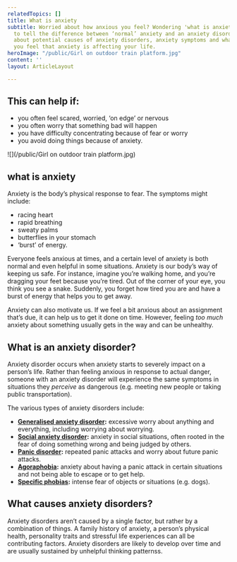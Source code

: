 ```yaml
---
relatedTopics: []
title: What is anxiety
subtitle: Worried about how anxious you feel? Wondering 'what is anxiety'? Learn how
  to tell the difference between ‘normal’ anxiety and an anxiety disorder. Find out
  about potential causes of anxiety disorders, anxiety symptoms and what to do if
  you feel that anxiety is affecting your life.
heroImage: "/public/Girl on outdoor train platform.jpg"
content: ''
layout: ArticleLayout

---
```

## **This can help if:**

* you often feel scared, worried, ‘on edge’ or nervous
* you often worry that something bad will happen
* you have difficulty concentrating because of fear or worry
* you avoid doing things because of anxiety.

![](/public/Girl on outdoor train platform.jpg)

## **what is anxiety**

Anxiety is the body’s physical response to fear. The symptoms might include:

* racing heart
* rapid breathing
* sweaty palms
* butterflies in your stomach
* ‘burst’ of energy.

Everyone feels anxious at times, and a certain level of anxiety is both normal and even helpful in some situations. Anxiety is our body’s way of keeping us safe. For instance, imagine you’re walking home, and you’re dragging your feet because you’re tired. Out of the corner of your eye, you think you see a snake. Suddenly, you forget how tired you are and have a burst of energy that helps you to get away.

Anxiety can also motivate us. If we feel a bit anxious about an assignment that’s due, it can help us to get it done on time. However, feeling _too much_ anxiety about something usually gets in the way and can be unhealthy.

## **What is an anxiety disorder?**

Anxiety disorder occurs when anxiety starts to severely impact on a person’s life. Rather than feeling anxious in response to actual danger, someone with an anxiety disorder will experience the same symptoms in situations they _perceive_ as dangerous (e.g. meeting new people or taking public transportation).

The various types of anxiety disorders include:

* [**Generalised anxiety disorder**](https://au.reachout.com/articles/generalised-anxiety-disorder)**:** excessive worry about anything and everything, including worrying about worrying.
* [**Social anxiety disorder**](https://au.reachout.com/articles/social-anxiety-disorder)**:** anxiety in social situations, often rooted in the fear of doing something wrong and being judged by others.
* [**Panic disorder**](https://au.reachout.com/articles/what-are-panic-attacks)**:** repeated panic attacks and worry about future panic attacks.
* [**Agoraphobia**](https://au.reachout.com/articles/what-is-agoraphobia)**:** anxiety about having a panic attack in certain situations and not being able to escape or to get help.
* [**Specific phobias**](https://au.reachout.com/articles/how-to-tell-if-you-have-a-phobia)**:** intense fear of objects or situations (e.g. dogs).

## **What causes anxiety disorders?**

Anxiety disorders aren’t caused by a single factor, but rather by a combination of things. A family history of anxiety, a person’s physical health, personality traits and stressful life experiences can all be contributing factors. Anxiety disorders are likely to develop over time and are usually sustained by unhelpful thinking patternss.